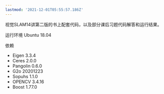 ```yaml
---
lastmod: '2021-12-01T05:55:57.186Z'
---
```


视觉SLAM14讲第二版的书上配套代码，以及部分课后习题代码解答和运行结果。

运行环境 Ubuntu 18.04

依赖

- Eigen 3.3.4
- Ceres 2.0.0
- Pangolin 0.6.0
- G2o 20201223
- Sopuhs 1.1.0
- OPENCV 3.4.16
- Boost  1.77.0
